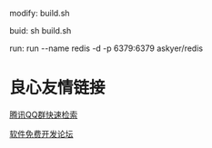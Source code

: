 modify:
  build.sh


buid:
  sh build.sh


run:
  run --name redis -d -p 6379:6379 askyer/redis     


 # 良心友情链接

[腾讯QQ群快速检索](http://u.720life.cn/s/8cf73f7c)

[软件免费开发论坛](http://u.720life.cn/s/bbb01dc0)
